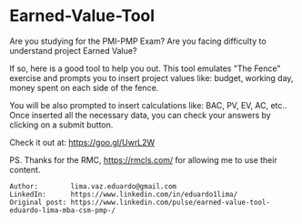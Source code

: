 # Earned-Value-Tool

Are you studying for the PMI-PMP Exam? Are you facing difficulty to understand project Earned Value?

If so, here is a good tool to help you out. This tool emulates "The Fence" exercise and prompts you to insert project values like: budget, working day, money spent on each side of the fence.

You will be also prompted to insert calculations like: BAC, PV, EV, AC, etc.. Once inserted all the necessary data, you can check your answers by clicking on a submit button. 

Check it out at: https://goo.gl/UwrL2W

PS. Thanks for the RMC, https://rmcls.com/ for allowing me to use their content.


```
Author:        lima.vaz.eduardo@gmail.com
LinkedIn:      https://www.linkedin.com/in/eduardo1lima/ 
Original post: https://www.linkedin.com/pulse/earned-value-tool-eduardo-lima-mba-csm-pmp-/

```
